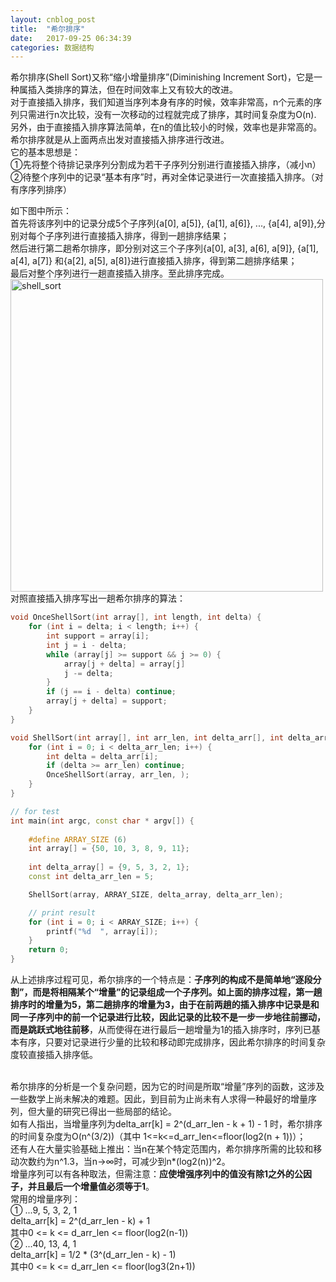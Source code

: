 ```yaml
---
layout: cnblog_post
title:  "希尔排序"
date:   2017-09-25 06:34:39
categories: 数据结构
---
```


希尔排序(Shell Sort)又称“缩小增量排序”(Diminishing Increment Sort)，它是一种属插入类排序的算法，但在时间效率上又有较大的改进。<br/>
对于直接插入排序，我们知道当序列本身有序的时候，效率非常高，n个元素的序列只需进行n次比较，没有一次移动的过程就完成了排序，其时间复杂度为O(n).<br/>
另外，由于直接插入排序算法简单，在n的值比较小的时候，效率也是非常高的。<br/>
希尔排序就是从上面两点出发对直接插入排序进行改进。<br/>
它的基本思想是：<br/>
①先将整个待排记录序列分割成为若干子序列分别进行直接插入排序，（减小n）<br/>
②待整个序列中的记录“基本有序”时，再对全体记录进行一次直接插入排序。（对有序序列排序）<br/>

如下图中所示：<br/>
首先将该序列中的记录分成5个子序列{a[0], a[5]}, {a[1], a[6]}, ..., {a[4], a[9]},分别对每个子序列进行直接插入排序，得到一趟排序结果；<br/>
然后进行第二趟希尔排序，即分别对这三个子序列{a[0], a[3], a[6], a[9]}, {a[1], a[4], a[7]} 和{a[2], a[5], a[8]}进行直接插入排序，得到第二趟排序结果；<br/>
最后对整个序列进行一趟直接插入排序。至此排序完成。<br/>
<img src="http://7vim0m.com1.z0.glb.clouddn.com/dssort_shell.png" width="500" alt="shell_sort"/>
对照直接插入排序写出一趟希尔排序的算法：

```cpp
void OnceShellSort(int array[], int length, int delta) {
    for (int i = delta; i < length; i++) {
        int support = array[i];
        int j = i - delta;
        while (array[j] >= support && j >= 0) {
            array[j + delta] = array[j]
            j -= delta;
        }
        if (j == i - delta) continue;
        array[j + delta] = support;
    }
}

void ShellSort(int array[], int arr_len, int delta_arr[], int delta_arr_len) {
    for (int i = 0; i < delta_arr_len; i++) {
        int delta = delta_arr[i];
        if (delta >= arr_len) continue;
        OnceShellSort(array, arr_len, );
    }
}

// for test
int main(int argc, const char * argv[]) {
    
    #define ARRAY_SIZE (6)
    int array[] = {50, 10, 3, 8, 9, 11};
    
    int delta_array[] = {9, 5, 3, 2, 1};
    const int delta_arr_len = 5;

    ShellSort(array, ARRAY_SIZE, delta_array, delta_arr_len);

    // print result
    for (int i = 0; i < ARRAY_SIZE; i++) {
        printf("%d  ", array[i]);
    }
    return 0;
}

```

从上述排序过程可见，希尔排序的一个特点是：**子序列的构成不是简单地“逐段分割”，而是将相隔某个“增量”的记录组成一个子序列。**如上面的排序过程，第一趟排序时的增量为5，第二趟排序的增量为3，由于在前两趟的插入排序中记录是和同一子序列中的前一个记录进行比较，因此**记录的比较不是一步一步地往前挪动，而是跳跃式地往前移**，从而使得在进行最后一趟增量为1的插入排序时，序列已基本有序，只要对记录进行少量的比较和移动即完成排序，因此希尔排序的时间复杂度较直接插入排序低。<br/><br/>

希尔排序的分析是一个复杂问题，因为它的时间是所取“增量”序列的函数，这涉及一些数学上尚未解决的难题。因此，到目前为止尚未有人求得一种最好的增量序列，但大量的研究已得出一些局部的结论。<br/>
如有人指出，当增量序列为delta_arr[k] = 2^(d_arr_len - k + 1) - 1 时，希尔排序的时间复杂度为O(n^(3/2))（其中 1<=k<=d_arr_len<=floor(log2(n + 1))）；<br/>
还有人在大量实验基础上推出：当n在某个特定范围内，希尔排序所需的比较和移动次数约为n^1.3，当n→∞时，可减少到n*(log2(n))^2。<br/>
增量序列可以有各种取法，但需注意：**应使增强序列中的值没有除1之外的公因子，并且最后一个增量值必须等于1**。<br/>
常用的增量序列：<br/>
① ...9, 5, 3, 2, 1<br/>
delta_arr[k] = 2^(d_arr_len - k) + 1<br/>
其中0 <= k <= d_arr_len <= floor(log2(n-1))<br/>
② ...40, 13, 4, 1<br/>
delta_arr[k] = 1/2 * (3^(d_arr_len - k) - 1)<br/>
其中0 <= k <= d_arr_len <= floor(log3(2n+1))<br/>
